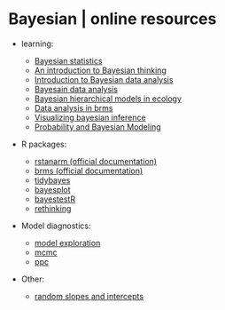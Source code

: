 # Bayesian | online resources
- learning:
  * [Bayesian statistics](https://jrnold.github.io/bayesian_notes/)
  * [An introduction to Bayesian thinking](https://statswithr.github.io/book/)
  * [Introduction to Bayesian data analysis](https://bookdown.org/marklhc/notes_bookdown/)
  * [Bayesain data analysis](https://rpruim.github.io/Kruschke-Notes/)
  * [Bayesian hierarchical models in ecology](https://bookdown.org/steve_midway/BHME/)
  * [Data analysis in brms](https://bookdown.org/ajkurz/DBDA_recoded/)
  * [Visualizing bayesian inference](https://seeing-theory.brown.edu/bayesian-inference/index.html)
  * [Probability and Bayesian Modeling](https://bayesball.github.io/BOOK/probability-a-measurement-of-uncertainty.html)

- R packages:
  * [rstanarm (official documentation)](https://mc-stan.org/rstanarm/)
  * [brms (official documentation)](http://paul-buerkner.github.io/brms/index.html)
  * [tidybayes](http://mjskay.github.io/tidybayes/index.html)
  * [bayesplot](https://cran.r-project.org/web/packages/bayesplot/vignettes/)
  * [bayestestR](https://easystats.github.io/bayestestR/index.html)
  * [rethinking](https://github.com/rmcelreath/rethinking)

- Model diagnostics:
  * [model exploration](https://m-clark.github.io/bayesian-basics/diagnostics.html)
  * [mcmc](https://mc-stan.org/bayesplot/reference/MCMC-diagnostics.html)
  * [ppc](http://mc-stan.org/rstanarm/reference/pp_check.stanreg.html)

- Other:
  * [random slopes and intercepts](http://rstudio-pubs-static.s3.amazonaws.com/32494_bf0f5bad3eaf401ebce6b617d747b79e.html)